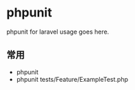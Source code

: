 # phpunit

phpunit for laravel usage goes here.

## 常用
* phpunit
* phpunit tests/Feature/ExampleTest.php
